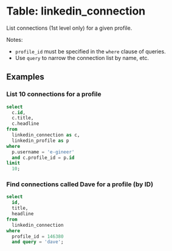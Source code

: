 # Table: linkedin_connection

List connections (1st level only) for a given profile.

Notes:
* `profile_id` must be specified in the `where` clause of queries.
* Use `query` to narrow the connection list by name, etc.

## Examples

### List 10 connections for a profile

```sql
select
  c.id,
  c.title,
  c.headline
from
  linkedin_connection as c,
  linkedin_profile as p
where
  p.username = 'e-gineer'
  and c.profile_id = p.id
limit
  10;
```

### Find connections called Dave for a profile (by ID)

```sql
select
  id,
  title,
  headline
from
  linkedin_connection
where
  profile_id = 146380
  and query = 'dave';
```
